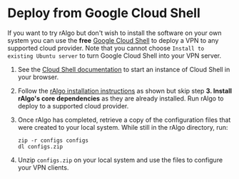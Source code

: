 # Deploy from Google Cloud Shell

If you want to try rAlgo but don't wish to install the software on your own system you can use the **free** [Google Cloud Shell](https://cloud.google.com/shell/) to deploy a VPN to any supported cloud provider. Note that you cannot choose `Install to existing Ubuntu server` to turn Google Cloud Shell into your VPN server.

1. See the [Cloud Shell documentation](https://cloud.google.com/shell/docs/) to start an instance of Cloud Shell in your browser.

2. Follow the [rAlgo installation instructions](https://github.com/rhdsx/ralgo#deploy-the-ralgo-server) as shown but skip step **3. Install rAlgo's core dependencies** as they are already installed. Run rAlgo to deploy to a supported cloud provider.

3. Once rAlgo has completed, retrieve a copy of the configuration files that were created to your local system. While still in the rAlgo directory, run:
    ```
    zip -r configs configs
    dl configs.zip
    ```

4. Unzip `configs.zip` on your local system and use the files to configure your VPN clients.

